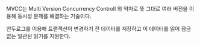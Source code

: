 MVCC는 Multi Version Concurrency Controll 의 약자로 뜻 그대로 여러 버전을 이용해 동시성 문제를 해결하는 기술이다.

언두로그를 이용해 트랜잭션이 변경하기 전 데이터를 저장하고 이 데이터를 읽어 잠금 없는 일관된 읽기를 지원한다.
